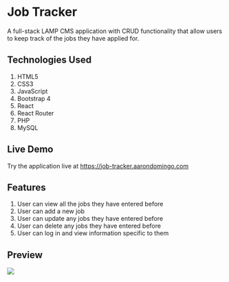 # Job Tracker

A full-stack LAMP CMS application with CRUD functionality that allow users to keep track of the jobs they have applied for.

## Technologies Used

1. HTML5
2. CSS3
3. JavaScript
4. Bootstrap 4
5. React 
6. React Router
7. PHP
8. MySQL

## Live Demo

Try the application live at https://job-tracker.aarondomingo.com

## Features

1. User can view all the jobs they have entered before
2. User can add a new job
3. User can update any jobs they have entered before
4. User can delete any jobs they have entered before
5. User can log in and view information specific to them

## Preview

![](/server/public/demo/tracker.gif)
